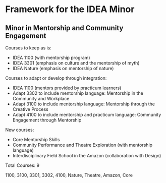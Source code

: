 Framework for the IDEA Minor
============================

Minor in Mentorship and Community Engagement
--------------------------------------------

Courses to keep as is:

* IDEA 1100 (with mentorship program)
* IDEA 3301 (emphasis on culture and the mentorship of myth)
* IDEA Nature (emphasis on mentorship of nature)

Courses to adapt or develop through integration:

* IDEA 1100 (mentors provided by practicum learners)
* Adapt 3302 to include mentorship language: Mentorship in the Community and Workplace
* Adapt 3100 to include mentorship language: Mentorship through the Creative Process
* Adapt 4100 to include mentorship and practicum language: Community Engagement through Mentorship

New courses:

* Core Mentorship Skills
* Community Performance and Theatre Exploration (with mentorship language)
* Interdisciplinary Field School in the Amazon (collaboration with Design)

Total Courses: 9

1100, 3100, 3301, 3302, 4100, Nature, Theatre, Amazon, Core
